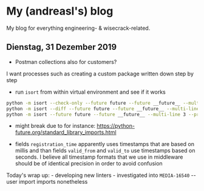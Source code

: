 # My (andreasl's) blog
My blog for everything engineering- & wisecrack-related.

## Dienstag, 31 Dezember 2019

- Postman collections also for customers?

I want processes such as creating a custom package written down step by step

- run `isort` from within virtual environment and see if it works
```bash
python -m isort --check-only --future future --future __future__ --multi-line 3 --project c1 --section-default THIRDPARTY --trailing-comma **.py  # --multi-line: 3-vert-hanging
python -m isort --diff --future future --future __future__ --multi-line 3 --project c1 --section-default THIRDPARTY --trailing-comma **.py  # --multi-line: 3-vert-hanging
python -m isort --future future --future __future__ --multi-line 3 --project c1 --section-default THIRDPARTY --trailing-comma **.py  # --multi-line: 3-vert-hanging
```
- might break due to for instance: https://python-future.org/standard_library_imports.html

- fields `registration_time` apparently uses timestamps that are based on millis and than fields
  `valid_from` and `valid_to` use timestamps based on seconds. I believe all timestamp formats that
  we use in middleware should be of identical precision in order to avoid confusion


Today's wrap up:
    - developing new linters
    - investigated into `MEDIA-16540` -- user import imports nonetheless

